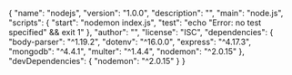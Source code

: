 {
  "name": "nodejs",
  "version": "1.0.0",
  "description": "",
  "main": "node.js",
  "scripts": {
    "start": "nodemon index.js",
    "test": "echo \"Error: no test specified\" && exit 1"
  },
  "author": "",
  "license": "ISC",
  "dependencies": {
    "body-parser": "^1.19.2",
    "dotenv": "^16.0.0",
    "express": "^4.17.3",
    "mongodb": "^4.4.1",
    "multer": "^1.4.4",
    "nodemon": "^2.0.15"
  },
  "devDependencies": {
    "nodemon": "^2.0.15"
  }
}
